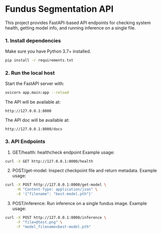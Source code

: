 # Fundus Segmentation API

This project provides FastAPI-based API endpoints for checking system health, getting model info, and running inference on a single file.

### 1. Install dependencies
Make sure you have Python 3.7+ installed.

```bash
pip install -r requirements.txt
```

### 2. Run the local host
Start the FastAPI server with:
```bash
uvicorn app.main:app --reload
```

The API will be available at:
```
http://127.0.0.1:8000
```

The API doc will be available at:
```
http://127.0.0.1:8000/docs
```

### 3. API Endpoints
1. GET/health: healthcheck endpoint
Example usage:
```bash
curl -X GET http://127.0.0.1:8000/health
```

2. POST/get-model: Inspect checkpoint file and return metadata.
Example usage:
```bash
curl -X POST http://127.0.0.1:8000/get-model \
     -H "Content-Type: application/json" \
     -d '{"filename": "best-model.pth"}'
```

3. POST/inference: Run inference on a single fundus image.
Example usage:
```bash
curl -X POST http://127.0.0.1:8000/inference \
     -F "file=@test.png" \
     -F "model_filename=best-model.pth"

```